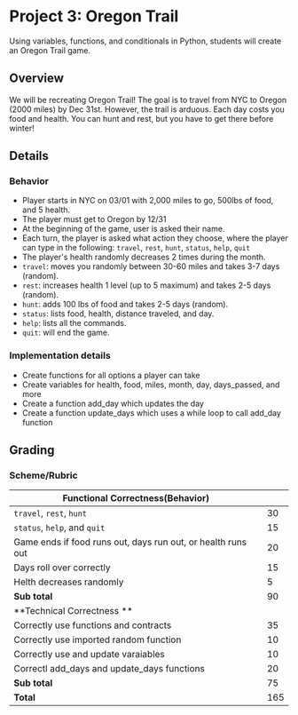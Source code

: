 # Project 3: Oregon Trail

Using variables, functions, and conditionals in Python, students will create an Oregon Trail game. 

## Overview
We will be recreating Oregon Trail! The goal is to travel from NYC to Oregon (2000 miles) by Dec 31st. However, the trail is arduous. Each day costs you food and health. You can hunt and rest, but you have to get there before winter! 

## Details 
### Behavior 
* Player starts in NYC on 03/01 with 2,000 miles to go, 500lbs of food, and 5 health. 
* The player must get to Oregon by 12/31
* At the beginning of the game, user is asked their name.
* Each turn, the player is asked what action they choose, where the player can type in the following: `travel`, `rest`, `hunt`, `status`, `help`, `quit`
* The player's health randomly decreases 2 times during the month. 
* `travel`: moves you randomly between 30-60 miles and takes 3-7 days (random).
* `rest`: increases health 1 level (up to 5 maximum) and takes 2-5 days (random).
* `hunt`: adds 100 lbs of food and takes 2-5 days (random).
* `status`: lists food, health, distance traveled, and day.
* `help`: lists all the commands.
* `quit`: will end the game.

### Implementation details 
* Create functions for all options a player can take
* Create variables for health, food, miles, month, day, days_passed, and more
* Create a function add_day which updates the day 
* Create a function update_days which uses a while loop to call add_day function

## Grading 
### Scheme/Rubric
| **Functional Correctness(Behavior)**                                |     |
| --------------------------------------------------------------- |-----|
| `travel`, `rest`, `hunt`                                        | 30  |
| `status`, `help`, and `quit`                                    | 15  |
| Game ends if food runs out, days run out, or health runs out    | 20  |
| Days roll over correctly	                                       | 15  | 
| Helth decreases randomly	                                       | 5   | 
| **Sub total**                                                   | 90  |
| **Technical Correctness   **                                    |     |
| Correctly use functions and contracts                           | 35  |
| Correctly use imported random function                          | 10  |
| Correctly use and update varaiables                             | 10  |
| Correctl add_days and update_days functions                     | 20  |
| **Sub total**                                                   | 75  |
| **Total**                                                       | 165 |



